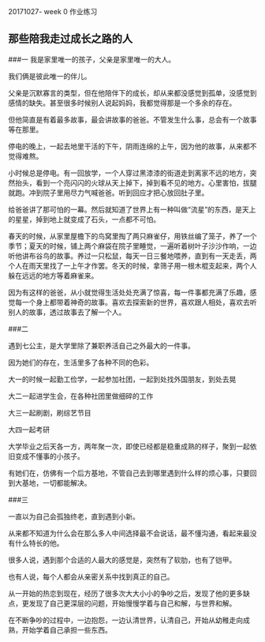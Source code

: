 20171027- week 0 作业练习

## 那些陪我走过成长之路的人

###一
我是家里唯一的孩子，父亲是家里唯一的大人。

我们俩是彼此唯一的伴儿。

父亲是沉默寡言的类型，但在他陪伴下的成长，却从来都没感觉到孤单，没感觉到感情的缺失。甚至很多时候别人说起妈妈，我都觉得那是一个多余的存在。

但他简直是有着最多故事，最会讲故事的爸爸。不管发生什么事，总会有一个故事等在那里。

停电的晚上，一起去地里干活的下午，阴雨连绵的上午，因为他的故事，从来都不觉得难熬。

小时候总是停电。有一回放学，一个人穿过黑漆漆的街道走到离家不远的地方，突然抬头，看到一个亮闪闪的火球从天上掉下，掉到看不见的地方。心里害怕，拔腿就跑。冲到院子里用尽力气喊爸爸。听到回应才把心放回肚子里。

给爸爸讲了那可怕的一幕。然后就知道了世界上有一种叫做“流星”的东西，是天上的星星，掉到地上就变成了石头，一点都不可怕。 

春天的时候，从家里屋檐下的鸟窝里掏了两只麻雀仔，用铁丝编了笼子，养了一个季节；夏天的时候，铺上两个麻袋在院子里睡觉，一遍听着树叶子沙沙作响，一边听他讲布谷鸟的故事。养过一只松鼠，每天一日三餐地喂养，直到有一天走丢，两个人在雨天里找了一上午才作罢。冬天的时候，拿筛子用一根木棍支起来，两个人躲在远远的地方等着麻雀来。

因为有这样的爸爸，从小就觉得生活处处充满了惊喜，每一件事都充满了乐趣，感觉每一个身上都带着神奇的故事。喜欢去探索新的世界，喜欢跟人相处，喜欢去听别人的故事，透过故事去了解一个人。

\###二

遇到七公主，是大学里除了兼职养活自己之外最大的一件事。

因为她们的存在，生活里多了各种不同的色彩。

大一的时候一起勤工俭学，一起参加社团，一起到处找外国朋友，到处去晃

大二一起进学生会，在各种社团里做细碎的工作

大三一起刷剧，刷综艺节目

大四一起考研

大学毕业之后天各一方，两年聚一次，即使已经都是稳重成熟的样子，聚到一起依旧变成不懂事的小孩子。

有她们在，仿佛有一个后方基地，不管自己去到哪里遇到什么样的烦心事，只要回到大基地，一切都能解决。

###三

一直以为自己会孤独终老，直到遇到小新。

从来都不知道为什么会在那么多人中间选择最不会说话，最不懂沟通，看起来最没有什么特长的他。

很多人说，遇到那个合适的人最大的感觉是，突然有了软肋，也有了铠甲。

也有人说，每个人都会从亲密关系中找到真正的自己。

从一开始的热恋到现在，经历了很多次大大小小的争吵之后，发现了他的更多缺点，更发现了自己更深层的问题，开始慢慢学着与自己和解，与世界和解。

在不断争吵的过程中，一边抱怨，一边认清世界，认清自己，开始从幼稚走向成熟，开始学着自己承担一些东西。